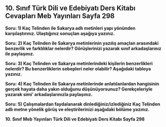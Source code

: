 ## 10. Sınıf Türk Dili ve Edebiyatı Ders Kitabı Cevapları Meb Yayınları Sayfa 298

**Soru: 1) Kaç Telinden ile Sakarya adlı metinleri yapı yönünden karşılaştırınız. Ulaştığınız sonuçlan aşağıya yazınız.**

**Soru: 2) Kaç Telinden ile Sakarya metinlerinin yazılış amaçlan arasındaki benzerlik ve farklılıklar nelerdir? Görüşlerinizi yazarak sınıf arkadaşlarınız ile paylaşınız.**

**Soru: 3) Kaç Telinden ve Sakarya metinlerindeki kişilerin benzerlikleri nelerdir? Bu benzerliklerin sebepleri neler olabilir? Aşağıdaki tabloya yazınız.**

**Soru: 4) Kaç Telinden ile Sakarya metinlerinde anlatılanlardan hangisinin gerçek hayata daha yakın olduğunu düşünüyorsunuz? Gerekçeleriyle yazarak simi’ arkadaşlarınızla paylaşınız.**

**Soru: 5) Çalışmalardan faydalanarak dinlediğiniz/izlediğiniz Kaç Telinden adlı metne yönelik görüş ve eleştirilerinizi aşağıdaki bölüme yazınız.**

**10. Sınıf Meb Yayınları Türk Dili ve Edebiyatı Ders Kitabı Sayfa 298**